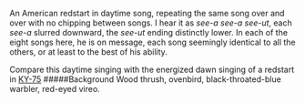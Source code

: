 An American redstart in daytime song, repeating the same song over and over with no chipping between songs. I hear it as _see-a see-a see-ut_, each _see-a_ slurred downward, the _see-ut_ ending distinctly lower. In each of the eight songs here, he is on message, each song seemingly identical to all the others, or at least to the best of his ability. 

Compare this daytime singing with the energized dawn singing of a redstart in [KY-75](http://listeningtoacontinentsing.com/recording.php?page=KY-75)
#####Background
Wood thrush, ovenbird, black-throated-blue warbler, red-eyed vireo.
